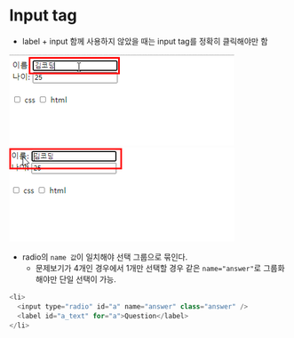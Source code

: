 # Input tag
  

  * label + input 함께 사용하지 않았을 때는 input tag를 정확히 클릭해야만 함
  
  ![without_label](withoutLabel.png)
  ![with_label](withLabel.png)
  * radio의 `name 값`이 일치해야 선택 그룹으로 묶인다.
    + 문제보기가 4개인 경우에서 1개만 선택할 경우 같은 `name="answer"`로 그룹화해야만 단일 선택이 가능.

  ```javascript
  <li>
    <input type="radio" id="a" name="answer" class="answer" />
    <label id="a_text" for="a">Question</label>
  </li>
  ```
